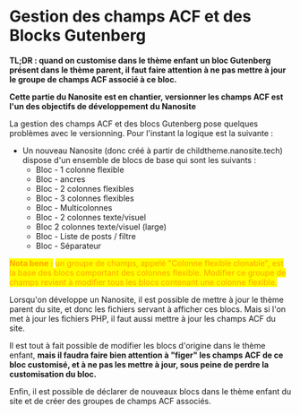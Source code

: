 # Gestion des champs ACF et des Blocks Gutenberg

**TL;DR : quand on customise dans le thème enfant un bloc Gutenberg présent dans le thème parent, il faut faire attention à ne pas mettre à jour le groupe de champs ACF associé à ce bloc.**

**Cette partie du Nanosite est en chantier, versionner les champs ACF est l'un des objectifs de développement du Nanosite**

La gestion des champs ACF et des blocs Gutenberg pose quelques problèmes avec le versionning. Pour l'instant la logique est la suivante :&#x20;

* Un nouveau Nanosite (donc créé à partir de childtheme.nanosite.tech) dispose d'un ensemble de blocs de base qui sont les suivants :&#x20;
  * Bloc - 1 colonne flexible
  * Bloc - ancres
  * Bloc - 2 colonnes flexibles
  * Bloc - 3 colonnes flexibles
  * Bloc - Multicolonnes&#x20;
  * Bloc - 2 colonnes texte/visuel
  * Bloc 2 colonnes texte/visuel (large)
  * Bloc - Liste de posts / filtre&#x20;
  * Bloc - Séparateur&#x20;

<mark style="color:orange;">**Nota bene :**</mark> <mark style="color:orange;"></mark><mark style="color:orange;">un groupe de champs, appelé "Colonne flexible clonable", est la base des blocs comportant des colonnes flexible. Modifier ce groupe de champs revient à modifier tous les blocs contenant une colonne flexible.</mark>

Lorsqu'on développe un Nanosite, il est possible de mettre à jour le thème parent du site, et donc les fichiers servant à afficher ces blocs. Mais si l'on met à jour les fichiers PHP, il faut aussi mettre à jour les champs ACF du site.

Il est tout à fait possible de modifier les blocs d'origine dans le thème enfant, **mais il faudra faire bien attention à "figer" les champs ACF de ce bloc customisé, et à ne pas les mettre à jour, sous peine de perdre la customisation du bloc.**

Enfin, il est possible de déclarer de nouveaux blocs dans le thème enfant du site et de créer des groupes de champs ACF associés.



